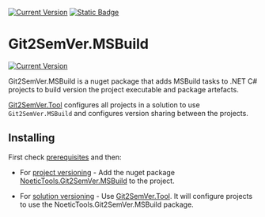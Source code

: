 ﻿---
uid: git2semver-msbuild
---

[![Current Version](https://img.shields.io/nuget/v/NoeticTools.Git2SemVer.MSBuild?label=Git2SemVer.MSBuild)](https://www.nuget.org/packages/NoeticTools.Git2SemVer.MsBuild)
<a href="https://github.com/NoeticTools/Git2SemVer">
  ![Static Badge](https://img.shields.io/badge/GitHub%20project-944248?logo=github)
</a>

# Git2SemVer.MSBuild

[![`Current Version`](https://img.shields.io/nuget/v/NoeticTools.Git2SemVer.MSBuild?label=Git2SemVer.Msbuild)](https://www.nuget.org/packages/NoeticTools.Git2SemVer.MSBuild)

Git2SemVer.MSBuild is a nuget package that adds MSBuild tasks to .NET C# projects to build version the project executable and package artefacts.

[Git2SemVer.Tool](xref:git2semver-tool) configures all projects in a solution to use `Git2SemVer.MSBuild` and configures version sharing between the projects.

## Installing

First check [prerequisites](xref:prerequisites) and then:

* For [project versioning](xref:project-versioning) - Add the nuget package [NoeticTools.Git2SemVer.MSBuild](https://www.nuget.org/packages/NoeticTools.Git2SemVer.MSBuild) to the project. 

* For [solution versioning](xref:solution-versioning) - Use [Git2SemVer.Tool](xref:git2semver-tool). It will configure projects to use the NoeticTools.Git2SemVer.MSBuild package.

